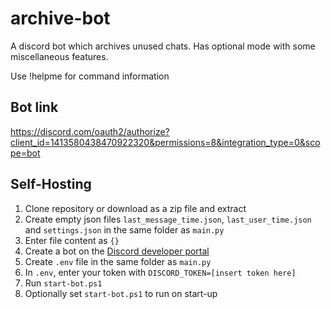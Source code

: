 # archive-bot
A discord bot which archives unused chats. Has optional mode with some miscellaneous features.

Use !helpme for command information

## Bot link
https://discord.com/oauth2/authorize?client_id=1413580438470922320&permissions=8&integration_type=0&scope=bot

## Self-Hosting
1. Clone repository or download as a zip file and extract
2. Create empty json files ```last_message_time.json```, ```last_user_time.json``` and ```settings.json``` in the same folder as ```main.py```
3. Enter file content as ```{}```
4. Create a bot on the [Discord developer portal](https://discord.com/developers)
5. Create ```.env``` file in the same folder as ```main.py```
6. In ```.env```, enter your token with ```DISCORD_TOKEN=[insert token here]```
7. Run ```start-bot.ps1```
8. Optionally set ```start-bot.ps1``` to run on start-up
